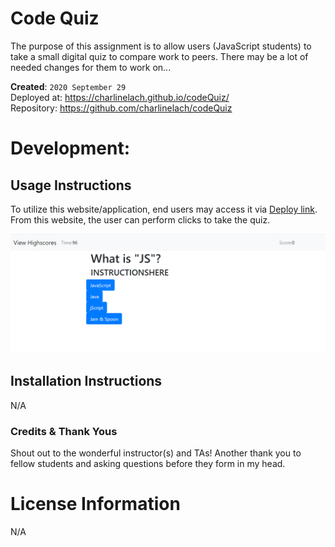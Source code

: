 # Code Quiz
The purpose of this assignment is to allow users (JavaScript students) to take a small digital quiz to compare work to peers. There may be a lot of needed changes for them to work on...

**Created**: `2020 September 29`
<br>
Deployed at: https://charlinelach.github.io/codeQuiz/
<br>
Repository: https://github.com/charlinelach/codeQuiz

# Development:

## Usage Instructions
To utilize this website/application, end users may access it via [Deploy link](https://charlinelach.github.io/codeQuiz/). From this website, the user can perform clicks to take the quiz.

![Screenshot of the Quiz](codeQuiz_pic.png)

## Installation Instructions
N/A

### Credits & Thank Yous
Shout out to the wonderful instructor(s) and TAs! Another thank you to fellow students and asking questions before they form in my head.

# License Information
N/A